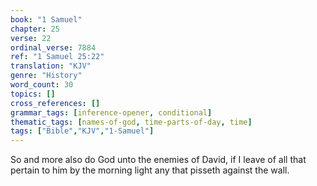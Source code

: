 ```yaml
---
book: "1 Samuel"
chapter: 25
verse: 22
ordinal_verse: 7884
ref: "1 Samuel 25:22"
translation: "KJV"
genre: "History"
word_count: 30
topics: []
cross_references: []
grammar_tags: [inference-opener, conditional]
thematic_tags: [names-of-god, time-parts-of-day, time]
tags: ["Bible","KJV","1-Samuel"]
---
```

So and more also do God unto the enemies of David, if I leave of all that pertain to him by the morning light any that pisseth against the wall.
